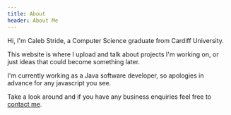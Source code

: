 ```yaml
---
title: About
header: About Me
---
```

Hi, I'm Caleb Stride, a Computer Science graduate from Cardiff University.

This website is where I upload and talk about projects I'm working on, or just ideas that could become something later. 

I'm currently working as a Java software developer, so apologies in advance for any javascript you see.

Take a look around and if you have any business enquiries feel free to [contact me](contact.html).